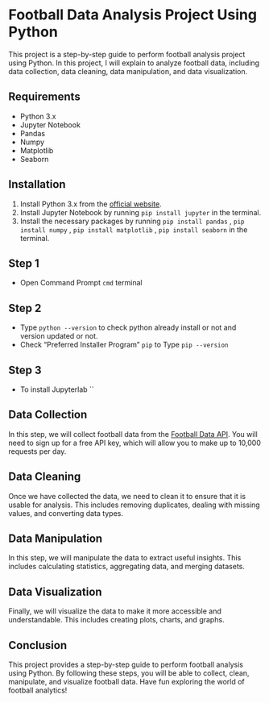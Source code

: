# Football Data Analysis Project Using Python

This project is a step-by-step guide to perform football analysis project using Python. In this project, I will explain to analyze football data, including data collection, data cleaning, data manipulation, and data visualization.

## Requirements

- Python 3.x
- Jupyter Notebook
- Pandas
- Numpy
- Matplotlib
- Seaborn

## Installation

1. Install Python 3.x from the [official website](https://www.python.org/downloads/).
2. Install Jupyter Notebook by running `pip install jupyter` in the terminal.
3. Install the necessary packages by running `pip install pandas` , `pip install numpy` , `pip install matplotlib` , `pip install seaborn` in the terminal.


## Step 1

- Open Command Prompt `cmd` terminal

## Step 2

- Type `python --version` to check python already install or not and version updated or not.
- Check “Preferred Installer Program” `pip` to Type `pip --version`

## Step 3

- To install Jupyterlab ``



## Data Collection

In this step, we will collect football data from the [Football Data API](https://www.football-data.org/). You will need to sign up for a free API key, which will allow you to make up to 10,000 requests per day.

## Data Cleaning

Once we have collected the data, we need to clean it to ensure that it is usable for analysis. This includes removing duplicates, dealing with missing values, and converting data types.

## Data Manipulation

In this step, we will manipulate the data to extract useful insights. This includes calculating statistics, aggregating data, and merging datasets.

## Data Visualization

Finally, we will visualize the data to make it more accessible and understandable. This includes creating plots, charts, and graphs.

## Conclusion

This project provides a step-by-step guide to perform football analysis using Python. By following these steps, you will be able to collect, clean, manipulate, and visualize football data. Have fun exploring the world of football analytics!

